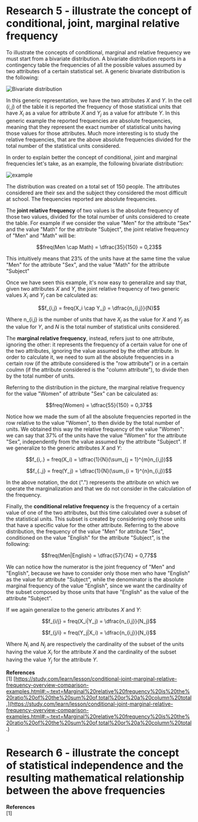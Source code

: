 <script type="text/javascript" id="MathJax-script" async
  src="https://cdn.jsdelivr.net/npm/mathjax@3/es5/tex-mml-chtml.js">
</script>
<script>
  MathJax = {
    tex: {
      inlineMath: [['$', '$']]
    }
  };
</script>

# Research 5 - illustrate the concept of conditional, joint, marginal relative frequency

To illustrate the concepts of conditional, marginal and relative frequency we must start from a bivariate distribution. A bivariate distribution reports in a contingency table the frequencies of all the possible values assumed by two attributes of a certain statistical set. A generic bivariate distribution is the following:

![Bivariate distribution](/StatisticsHomework/docs/assets/images/bivariate.jpg)

In this generic representation, we have the two attributes $X$ and $Y$. In the cell $(i,j)$ of the table it is reported the frequency of those statistical units that have $X_i$ as a value for attribute $X$ and $Y_j$ as a value for attribute $Y$. In this generic example the reported frequencies are absolute frequencies, meaning that they represent the exact number of statistical units having those values for those attributes. Much more interesting is to study the relative frequencies, that are the above absolute frequencies divided for the total number of the statistical units considered.

In order to explain better the concept of conditional, joint and marginal frequencies let's take, as an example, the following bivariate distribution:

![example](/StatisticsHomework/docs/assets/images/simplebivar.png)

The distribution was created on a total set of 150 people. The attributes considered are their sex and the subject they considered the most difficult at school. The frequencies reported are absolute frequencies.

The **joint relative frequency** of two values is the absolute frequency of those two values, divided for the total number of units considered to create the table. For example if we consider the value "Men" for the attribute "Sex" and the value "Math" for the attribute "Subject", the joint relative frequency of "Men" and "Math" will be:

$$freq(Men \cap Math) = \dfrac{35}{150} = 0,23$$

This intuitively means that 23% of the units have at the same time the value "Men" for the attribute "Sex", and the value "Math" for the attribute "Subject"

Once we have seen this example, it's now easy to generalize and say that, given two attributes $X$ and $Y$, the joint relative frequency of two generic values $X_i$ and $Y_j$ can be calculated as:

$$f_{i,j} = freq(X_i \cap Y_j) = \dfrac{n_{i,j}}{N}$$

Where n_{i,j} is the number of units that have $X_i$ as the value for $X$ and $Y_j$ as the value for $Y$, and $N$ is the total number of statistical units considered.

The **marginal relative frequency**, instead, refers just to one attribute, ignoring the other: it represents the frequency of a certain value for one of the two attributes, ignoring the value assumed by the other attribute. In order to calculate it, we need to sum all the absolute frequencies in a certain row (if the attribute considered is the "row attribute") or in a certain coulmn (if the attribute considered is the "column attribute"), to divide then by the total number of units.

Referring to the distribution in the picture, the marginal relative frequency for the value "Women" of attribute "Sex" can be calculated as:

$$freq(Women) = \dfrac{55}{150} = 0,37$$

Notice how we made the sum of all the absolute frequencies reported in the row relative to the value "Women", to then divide by the total number of units. We obtained this way the relative frequency of the value "Women": we can say that 37% of the units have the value "Women" for the attribute "Sex", independently from the value assumed by the attribute "Subject". If we generalize to the generic attributes $X$ and $Y$:

$$f_{i,.} = freq(X_i) = \dfrac{1}{N}(\sum_{j = 1}^{m}n_{i,j})$$

$$f_{.,j} = freq(Y_j) = \dfrac{1}{N}(\sum_{i = 1}^{n}n_{i,j})$$

In the above notation, the dot (".") represents the attribute on which we operate the marginalization and that we do not consider in the calculation of the frequency.

Finally, the **conditional relative frequency** is the frequency of a certain value of one of the two attributes, but this time calculated over a subset of the statistical units. This subset is created by considering only those units that have a specific value for the other attribute. Referring to the above distribution, the frequency of the value "Men" for attribute "Sex", conditioned on the value "English" for the attribute "Subject", is the following:

$$freq(Men|English) = \dfrac{57}{74} = 0,77$$

We can notice how the numerator is the joint frequency of "Men" and "English", because we have to consider only those men who have "English" as the value for attribute "Subject", while the denominator is the absolute marginal frequency of the value "English", since we want the cardinality of the subset composed by those units that have "English" as the value of the attribute "Subject".

If we again generalize to the generic attributes $X$ and $Y$:

$$f_{i/j} = freq(X_i|Y_j) = \dfrac{n_{i,j}}{N_j}$$

$$f_{j/i} = freq(Y_j|X_i) = \dfrac{n_{i,j}}{N_i}$$

Where $N_i$ and $N_j$ are respectively the cardinality of the subset of the units having the value $X_i$ for the attribute $X$ and the cardinality of the subset having the value $Y_j$ for the attribute $Y$.

**References** \
[1] [https://study.com/learn/lesson/conditional-joint-marginal-relative-frequency-overview-comparison-examples.html#:~:text=Marginal%20relative%20frequency%20is%20the%20ratio%20of%20the%20sum%20of,total%20or%20a%20column%20total.](https://study.com/learn/lesson/conditional-joint-marginal-relative-frequency-overview-comparison-examples.html#:~:text=Marginal%20relative%20frequency%20is%20the%20ratio%20of%20the%20sum%20of,total%20or%20a%20column%20total.)

# Research 6 - illustrate the concept of statistical independence and the resulting mathematical relationship between the above frequencies



**References** \
[1] []()